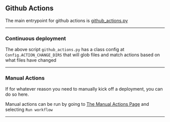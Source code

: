 ## Github Actions

The main entrypoint for github actions is [github_actions.py](../bin/github_actions.py)

---

### Continuous deployment

The above script `github_actions.py` has a class config at
`Config.ACTION_CHANGE_DIRS` that will glob files and match actions based on
what files have changed

---

### Manual Actions

If for whatever reason you need to manually kick off a deployment, you can do
so here.

Manual actions can be run by going to [The Manual Actions Page](https://github.com/shollingsworth/trash-ai/actions/workflows/manual_run.yaml)
and selecting `Run workflow`

---
